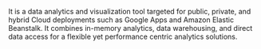 It is a data analytics and visualization tool targeted for public, private, and hybrid Cloud deployments such as Google Apps and Amazon Elastic Beanstalk. It combines in-memory analytics, data warehousing, and direct data access for a flexible yet performance centric analytics solutions.